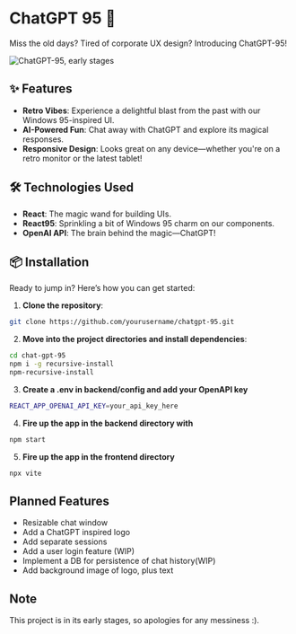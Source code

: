 # ChatGPT 95 🎉

Miss the old days? Tired of corporate UX design? Introducing ChatGPT-95! 

![ChatGPT-95, early stages](https://imgur.com/a/RWZMiis)

## ✨ Features
- **Retro Vibes**: Experience a delightful blast from the past with our Windows 95-inspired UI.
- **AI-Powered Fun**: Chat away with ChatGPT and explore its magical responses.
- **Responsive Design**: Looks great on any device—whether you're on a retro monitor or the latest tablet!

## 🛠️ Technologies Used
- **React**: The magic wand for building UIs.
- **React95**: Sprinkling a bit of Windows 95 charm on our components.
- **OpenAI API**: The brain behind the magic—ChatGPT!

## 📦 Installation

Ready to jump in? Here’s how you can get started:

1. **Clone the repository**:

  ```bash
  git clone https://github.com/yourusername/chatgpt-95.git
  ```
2. **Move into the project directories and install dependencies**:

  ```bash
  cd chat-gpt-95
  npm i -g recursive-install
  npm-recursive-install
  ```
3. **Create a .env in backend/config and add your OpenAPI key**
```bash
REACT_APP_OPENAI_API_KEY=your_api_key_here
```
4. **Fire up the app in the backend directory with**
```bash
npm start
```
5. **Fire up the app in the frontend directory**
```bash
npx vite
```

## Planned Features
  - Resizable chat window
  - Add a ChatGPT inspired logo
  - Add separate sessions 
  - Add a user login feature (WIP)
  - Implement a DB for persistence of chat history(WIP)
  - Add background image of logo, plus text 

## Note
This project is in its early stages, so apologies for any messiness :).